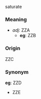 saturate
### Meaning
+ _adj_: ZZA
    + __eg__: ZZB

### Origin

ZZC

### Synonym

__eg__: ZZD

+ ZZE


